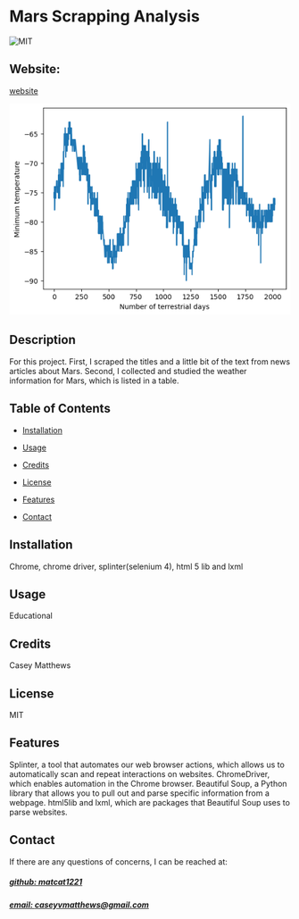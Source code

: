 # Mars Scrapping Analysis
![MIT](https://img.shields.io/badge/License-MIT-blue)

## Website: 
[website](https://github.com/mattcat1221/Mars-Scrapping-Analysis)

![Mars Pressure](mockup.png)

## Description
 For this project. First, I scraped the titles and a little bit of the text from news articles about Mars. Second,  I collected and studied the weather information for Mars, which is listed in a table.

## Table of Contents
- [Installation](#installation)
- [Usage](#usage)
- [Credits](#credits)
- [License](#license)
- [Features](#features)

- [Contact](#contact)

## Installation
Chrome, chrome driver, splinter(selenium 4), html 5 lib and lxml  

## Usage
Educational 

## Credits
Casey Matthews 

## License
MIT

## Features
Splinter, a tool that automates our web browser actions, which allows us to automatically scan and repeat interactions on websites. ChromeDriver, which enables automation in the Chrome browser. Beautiful Soup, a Python library that allows you to pull out and parse specific information from a webpage. html5lib and lxml, which are packages that Beautiful Soup uses to parse websites.


## Contact
If there are any questions of concerns, I can be reached at:
##### [github: matcat1221](https://github.com/matcat1221)
##### [email: caseyvmatthews@gmail.com](mailto:caseyvmatthews@gmail.com)












